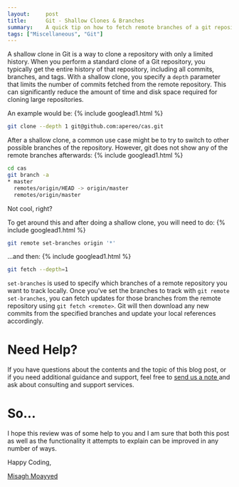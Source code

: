 ```yaml
---
layout:     post
title:      Git - Shallow Clones & Branches
summary:    A quick tip on how to fetch remote branches of a git repository after it has been shallow-cloned.
tags: ["Miscellaneous", "Git"]
---
```


A shallow clone in Git is a way to clone a repository with only a limited history. When you perform a standard clone of a Git repository, you typically get the entire history of that repository, including all commits, branches, and tags. With a shallow clone, you specify a `depth` parameter that limits the number of commits fetched from the remote repository. This can significantly reduce the amount of time and disk space required for cloning large repositories.

An example would be:
{% include googlead1.html  %}
```bash
git clone --depth 1 git@github.com:apereo/cas.git
```

After a shallow clone, a common use case might be to try to switch to other possible branches of the repository. However, git does not show any of the remote branches afterwards:
{% include googlead1.html  %}
```bash
cd cas
git branch -a
* master
  remotes/origin/HEAD -> origin/master
  remotes/origin/master
```

Not cool, right? 

To get around this and after doing a shallow clone, you will need to do:
{% include googlead1.html  %}
```bash
git remote set-branches origin '*'
```

...and then:
{% include googlead1.html  %}
```bash
git fetch --depth=1
```

`set-branches` is used to specify which branches of a remote repository you want to track locally. Once you've set the branches to track with `git remote set-branches`, you can fetch updates for those branches from the remote repository using `git fetch <remote>`. Git will then download any new commits from the specified branches and update your local references accordingly.


# Need Help?

If you have questions about the contents and the topic of this blog post, or if you need additional guidance and support, feel free to [send us a note ](/#contact-section-header) and ask about consulting and support services. 

# So...

I hope this review was of some help to you and I am sure that both this post as well as the functionality it attempts to explain can be improved in any number of ways. 

Happy Coding,

[Misagh Moayyed](https://fawnoos.com)